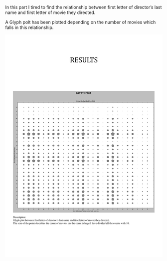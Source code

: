 In this part I tired to find the relationship between first letter of director’s last name and first letter of movie they directed.

A Glyph polt has been plotted depending on the number of movies which falls in this relationship. 

![Alt Text](https://github.com/bpoti001/Exploring_Nosql/raw/master/redis/readme_image/results.png)
